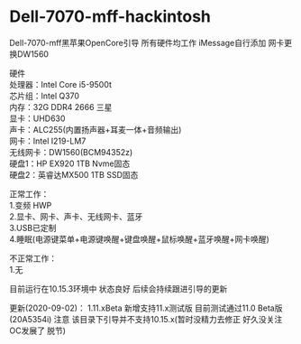 # Dell-7070-mff-hackintosh  
Dell-7070-mff黑苹果OpenCore引导 所有硬件均工作 iMessage自行添加 网卡更换DW1560  
  
硬件  
处理器：Intel Core i5-9500t  
芯片组：Intel Q370  
内存：32G DDR4 2666 三星  
显卡：UHD630  
声卡：ALC255(内置扬声器+耳麦一体+音频输出)  
网卡：Intel I219-LM7  
无线网卡：DW1560(BCM94352z)  
硬盘1：HP EX920 1TB Nvme固态  
硬盘2：英睿达MX500 1TB SSD固态  
  
正常工作：  
1.变频 HWP  
2.显卡、网卡、声卡、无线网卡、蓝牙  
3.USB已定制  
4.睡眠(电源键菜单+电源键唤醒+键盘唤醒+鼠标唤醒+蓝牙唤醒+网卡唤醒)  
  
不正常工作：  
1.无  
  
目前运行在10.15.3环境中 状态良好 后续会持续跟进引导的更新  


更新(2020-09-02)：
1.11.xBeta 新增支持11.x测试版 目前测试通过11.0 Beta版(20A5354i)  注意 该目录下引导并不支持10.15.x(暂时没精力去修正 好久没关注OC发展了 脱节)
